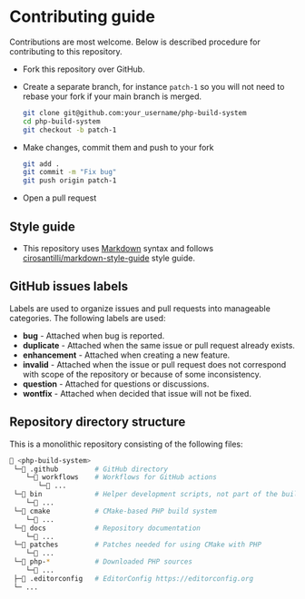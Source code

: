 # Contributing guide

Contributions are most welcome. Below is described procedure for contributing to
this repository.

* Fork this repository over GitHub.
* Create a separate branch, for instance `patch-1` so you will not need to
  rebase your fork if your main branch is merged.

  ```sh
  git clone git@github.com:your_username/php-build-system
  cd php-build-system
  git checkout -b patch-1
  ```
* Make changes, commit them and push to your fork

  ```sh
  git add .
  git commit -m "Fix bug"
  git push origin patch-1
  ```
* Open a pull request

## Style guide

* This repository uses [Markdown](https://daringfireball.net/projects/markdown/)
  syntax and follows
  [cirosantilli/markdown-style-guide](http://www.cirosantilli.com/markdown-style-guide/)
  style guide.

## GitHub issues labels

Labels are used to organize issues and pull requests into manageable categories.
The following labels are used:

* **bug** - Attached when bug is reported.
* **duplicate** - Attached when the same issue or pull request already exists.
* **enhancement** - Attached when creating a new feature.
* **invalid** - Attached when the issue or pull request does not correspond with
  scope of the repository or because of some inconsistency.
* **question** - Attached for questions or discussions.
* **wontfix** - Attached when decided that issue will not be fixed.

## Repository directory structure

This is a monolithic repository consisting of the following files:

```sh
📂 <php-build-system>
 └─📂 .github         # GitHub directory
    └─📂 workflows    # Workflows for GitHub actions
       └─📂 ...
 └─📂 bin             # Helper development scripts, not part of the build system
    └─📂 ...
 └─📂 cmake           # CMake-based PHP build system
    └─📂 ...
 └─📂 docs            # Repository documentation
    └─📂 ...
 └─📂 patches         # Patches needed for using CMake with PHP
    └─📂 ...
 └─📂 php-*           # Downloaded PHP sources
    └─📂 ...
 ├─📄 .editorconfig   # EditorConfig https://editorconfig.org
 └─ ...
```
